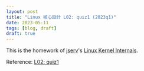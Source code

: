 ```yaml
---
layout: post
title: "Linux 核心設計 L02: quiz1 (2023q1)"
date: 2023-05-11
tags: [blog, draft]
draft: true
---
```


This is the homework of [jserv](https://github.com/jserv)'s [Linux Kernel Internals](https://wiki.csie.ncku.edu.tw/linux/schedule).

Reference: [L02: quiz1](https://hackmd.io/@sysprog/ByiHJidps)

<!--more-->

